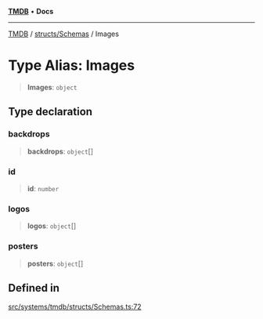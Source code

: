 [**TMDB**](../../../README.md) • **Docs**

***

[TMDB](../../../README.md) / [structs/Schemas](../README.md) / Images

# Type Alias: Images

> **Images**: `object`

## Type declaration

### backdrops

> **backdrops**: `object`[]

### id

> **id**: `number`

### logos

> **logos**: `object`[]

### posters

> **posters**: `object`[]

## Defined in

[src/systems/tmdb/structs/Schemas.ts:72](https://github.com/Norviah/media-hub/blob/e3dc67aa1738d9ad44e6a4419ef7e26de86e1452/src/systems/tmdb/structs/Schemas.ts#L72)
